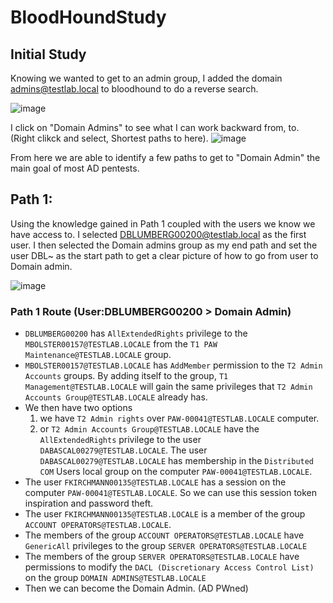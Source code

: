 # BloodHoundStudy

## Initial Study
Knowing we wanted to get to an admin group, I added the domain admins@testlab.local to bloodhound to do a reverse search. 

![image](https://github.com/AssassinUKG/BloodHoundStudy/assets/5285547/b7d2799e-b2ce-45bd-9425-5e5183f38184)

I click on "Domain Admins" to see what I can work backward from, to. (Right clikck and select, Shortest paths to here). 
![image](https://github.com/AssassinUKG/BloodHoundStudy/assets/5285547/f6fef898-712c-494f-b7ac-4d6d707171e7)

From here we are able to identify a few paths to get to "Domain Admin" the main goal of most AD pentests.

## Path 1:
Using the knowledge gained in Path 1 coupled with the users we know we have access to. I selected DBLUMBERG00200@testlab.local as the first user. 
I then selected the Domain admins group as my end path and set the user DBL~ as the start path to get a clear picture of how to go from user to Domain admin. 

![image](https://github.com/AssassinUKG/BloodHoundStudy/assets/5285547/4b5b1074-bbfe-4fc6-a41b-af4882e1ba73)

### Path 1 Route (User:DBLUMBERG00200 > Domain Admin)
- `DBLUMBERG00200` has `AllExtendedRights` privilege to the `MBOLSTER00157@TESTLAB.LOCALE` from the `T1 PAW Maintenance@TESTLAB.LOCALE` group.   
- `MBOLSTER00157@TESTLAB.LOCALE` has `AddMember` permission to the `T2 Admin Accounts` groups. By adding itself to the group, `T1 Management@TESTLAB.LOCALE` will gain the same privileges that `T2 Admin Accounts Group@TESTLAB.LOCALE` already has.    
- We then have two options
   1. we have `T2 Admin rights` over `PAW-00041@TESTLAB.LOCALE` computer.
   2.  or `T2 Admin Accounts Group@TESTLAB.LOCALE` have the `AllExtendedRights` privilege to the user `DABASCAL00279@TESTLAB.LOCALE`. The user `DABASCAL00279@TESTLAB.LOCALE` has membership in the `Distributed COM` Users local group on the computer `PAW-00041@TESTLAB.LOCALE`.    
- The user `FKIRCHMANN00135@TESTLAB.LOCALE` has a session on the computer `PAW-00041@TESTLAB.LOCALE`. So we can use this session token inspiration and password theft.   
- The user `FKIRCHMANN00135@TESTLAB.LOCALE` is a member of the group `ACCOUNT OPERATORS@TESTLAB.LOCALE`.    
- The members of the group `ACCOUNT OPERATORS@TESTLAB.LOCALE` have `GenericAll` privileges to the group `SERVER OPERATORS@TESTLAB.LOCALE`  
- The members of the group `SERVER OPERATORS@TESTLAB.LOCALE` have permissions to modify the `DACL (Discretionary Access Control List)` on the group `DOMAIN ADMINS@TESTLAB.LOCALE`   
- Then we can become the Domain Admin. (AD PWned)

